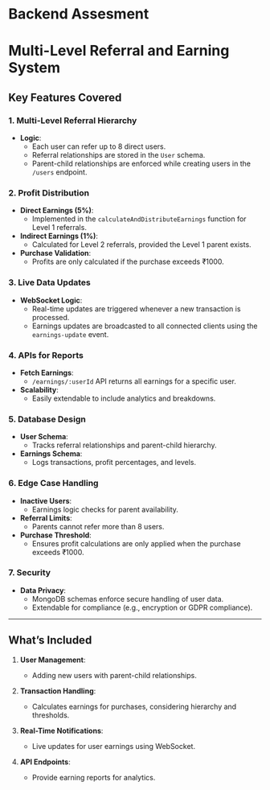 <h1> Backend Assesment </h1>

# Multi-Level Referral and Earning System

## Key Features Covered

### 1. Multi-Level Referral Hierarchy
- **Logic**:
  - Each user can refer up to 8 direct users.
  - Referral relationships are stored in the `User` schema.
  - Parent-child relationships are enforced while creating users in the `/users` endpoint.

### 2. Profit Distribution
- **Direct Earnings (5%)**:
  - Implemented in the `calculateAndDistributeEarnings` function for Level 1 referrals.
- **Indirect Earnings (1%)**:
  - Calculated for Level 2 referrals, provided the Level 1 parent exists.
- **Purchase Validation**:
  - Profits are only calculated if the purchase exceeds ₹1000.

### 3. Live Data Updates
- **WebSocket Logic**:
  - Real-time updates are triggered whenever a new transaction is processed.
  - Earnings updates are broadcasted to all connected clients using the `earnings-update` event.

### 4. APIs for Reports
- **Fetch Earnings**:
  - `/earnings/:userId` API returns all earnings for a specific user.
- **Scalability**:
  - Easily extendable to include analytics and breakdowns.

### 5. Database Design
- **User Schema**:
  - Tracks referral relationships and parent-child hierarchy.
- **Earnings Schema**:
  - Logs transactions, profit percentages, and levels.

### 6. Edge Case Handling
- **Inactive Users**:
  - Earnings logic checks for parent availability.
- **Referral Limits**:
  - Parents cannot refer more than 8 users.
- **Purchase Threshold**:
  - Ensures profit calculations are only applied when the purchase exceeds ₹1000.

### 7. Security
- **Data Privacy**:
  - MongoDB schemas enforce secure handling of user data.
  - Extendable for compliance (e.g., encryption or GDPR compliance).

---

## What’s Included

1. **User Management**:
   - Adding new users with parent-child relationships.

2. **Transaction Handling**:
   - Calculates earnings for purchases, considering hierarchy and thresholds.

3. **Real-Time Notifications**:
   - Live updates for user earnings using WebSocket.

4. **API Endpoints**:
   - Provide earning reports for analytics.
